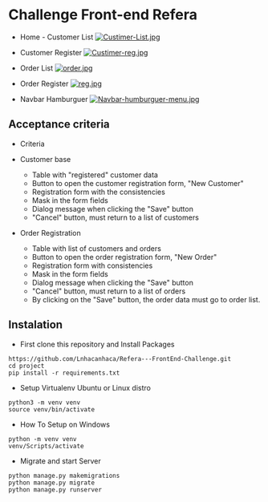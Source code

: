 # Challenge Front-end Refera

- Home - Customer List
[![Custimer-List.jpg](https://i.postimg.cc/C5cJYxg3/Custimer-List.jpg)](https://postimg.cc/kRtWv9Ds)

- Customer Register
[![Custimer-reg.jpg](https://i.postimg.cc/43XKvbt1/Custimer-reg.jpg)](https://postimg.cc/zyPX8hxL)

- Order List
[![order.jpg](https://i.postimg.cc/tRszVp94/order.jpg)](https://postimg.cc/NLwX3hy3)

- Order Register
[![reg.jpg](https://i.postimg.cc/2S7df572/reg.jpg)](https://postimg.cc/qNg6s4Y3)

- Navbar Hamburguer
[![Navbar-humburguer-menu.jpg](https://i.postimg.cc/TYrgrPFf/Navbar-humburguer-menu.jpg)](https://postimg.cc/4mxYGXXS)

## Acceptance criteria

- Criteria

- Customer base
    - Table with "registered" customer data
    - Button to open the customer registration form, "New Customer"
    - Registration form with the consistencies 
    - Mask in the form fields 
    - Dialog message when clicking the "Save" button
    - "Cancel" button, must return to a list of customers

- Order Registration
    - Table with list of customers and orders
    - Button to open the order registration form, "New Order"
    - Registration form with consistencies
    - Mask in the form fields
    - Dialog message when clicking the "Save" button
    - "Cancel" button, must return to a list of orders
    - By clicking on the "Save" button, the order data must go to order list.

## Instalation

- First clone this repository and Install Packages
```terminal
https://github.com/Lnhacanhaca/Refera---FrontEnd-Challenge.git
cd project
pip install -r requirements.txt
```
- Setup Virtualenv Ubuntu  or Linux distro

```terminal
python3 -m venv venv
source venv/bin/activate
```
- How To Setup on Windows

```terminal
python -m venv venv
venv/Scripts/activate
```

- Migrate and start Server

```terminal
python manage.py makemigrations
python manage.py migrate
python manage.py runserver